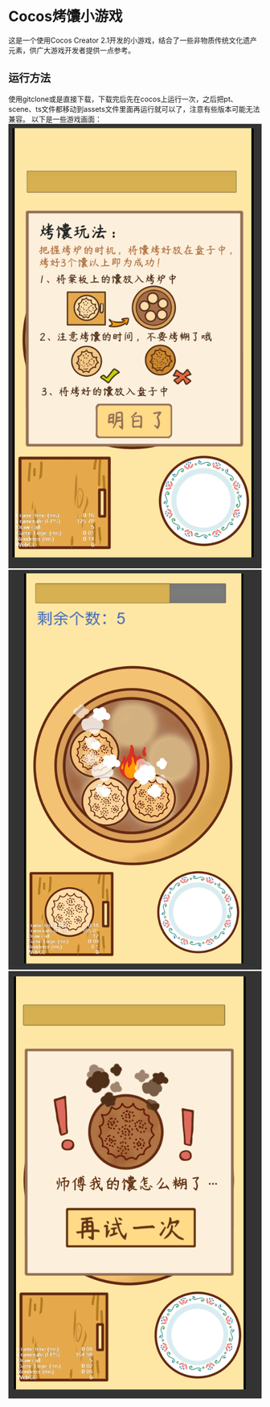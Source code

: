 # Cocos烤馕小游戏

这是一个使用Cocos Creator 2.1开发的小游戏，结合了一些非物质传统文化遗产元素，供广大游戏开发者提供一点参考。

## 运行方法
使用gitclone或是直接下载，下载完后先在cocos上运行一次，之后把pt、scene、ts文件都移动到assets文件里面再运行就可以了，注意有些版本可能无法兼容。
以下是一些游戏画面：
<br>
<img src="2025-05-19 125706.png"  width="512" >
<img src="2025-05-19 125719.png"  width="512" >
<img src="2025-05-19 125742.png"  width="512" >